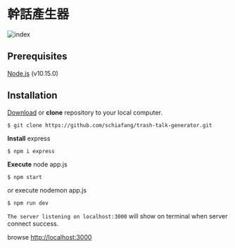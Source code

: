# 幹話產生器

![index](https://i.imgur.com/tDKSbyE.png)


## Prerequisites
[Node.js](https://nodejs.org/en/) (v10.15.0)



## Installation

[Download](https://github.com/schiafang/trash-talk-generator/archive/master.zip) or **clone** repository to your local computer.
```
$ git clone https://github.com/schiafang/trash-talk-generator.git
```
**Install** express
```
$ npm i express
```
**Execute** node app.js
```
$ npm start  
```

or execute nodemon app.js
```
$ npm run dev 
```
`The server listening on localhost:3000` will show on terminal when server connect success.

browse [http://localhost:3000](http://localhost:3000) 